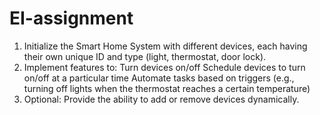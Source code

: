 # EI-assignment
1. Initialize the Smart Home System with different devices, each having their own unique ID and type (light, thermostat, door lock).
2. Implement features to:
          Turn devices on/off
          Schedule devices to turn on/off at a particular time
          Automate tasks based on triggers (e.g., turning off lights when the thermostat reaches a certain temperature)
3. Optional: Provide the ability to add or remove devices dynamically.
